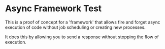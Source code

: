 # Async Framework Test

This is a proof of concept for a 'framework' that allows fire and forget async execution of code without job scheduling or creating new processes.

It does this by allowing you to send a response without stopping the flow of execution.
